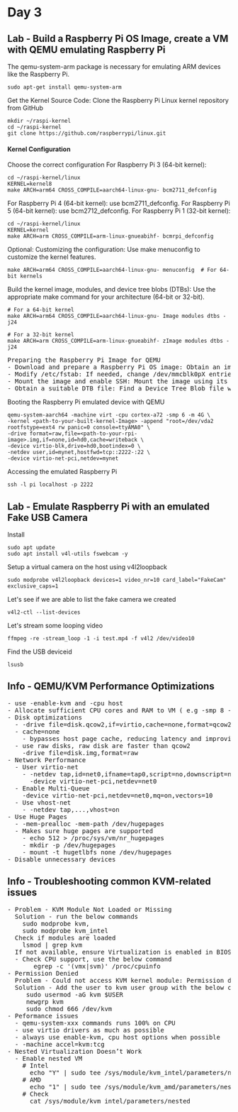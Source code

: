 # Day 3

## Lab - Build a Raspberry Pi OS Image, create a VM with QEMU emulating Raspberry Pi 

The qemu-system-arm package is necessary for emulating ARM devices like the Raspberry Pi.
```
sudo apt-get install qemu-system-arm
```

Get the Kernel Source Code: Clone the Raspberry Pi Linux kernel repository from GitHub
```
mkdir ~/raspi-kernel
cd ~/raspi-kernel
git clone https://github.com/raspberrypi/linux.git
```
#### Kernel Configuration
Choose the correct configuration
For Raspberry Pi 3 (64-bit kernel):
```
cd ~/raspi-kernel/linux
KERNEL=kernel8
make ARCH=arm64 CROSS_COMPILE=aarch64-linux-gnu- bcm2711_defconfig
```

For Raspberry Pi 4 (64-bit kernel): use bcm2711_defconfig.
For Raspberry Pi 5 (64-bit kernel): use bcm2712_defconfig.
For Raspberry Pi 1 (32-bit kernel):
```
cd ~/raspi-kernel/linux
KERNEL=kernel
make ARCH=arm CROSS_COMPILE=arm-linux-gnueabihf- bcmrpi_defconfig
```
Optional: Customizing the configuration: Use make menuconfig to customize the kernel features.
```
make ARCH=arm64 CROSS_COMPILE=aarch64-linux-gnu- menuconfig  # For 64-bit kernels
```

Build the kernel image, modules, and device tree blobs (DTBs): Use the appropriate make command for your architecture (64-bit or 32-bit).
```
# For a 64-bit kernel
make ARCH=arm64 CROSS_COMPILE=aarch64-linux-gnu- Image modules dtbs -j24

# For a 32-bit kernel
make ARCH=arm CROSS_COMPILE=arm-linux-gnueabihf- zImage modules dtbs -j24
```

<pre>
Preparing the Raspberry Pi Image for QEMU
- Download and prepare a Raspberry Pi OS image: Obtain an image from the Raspberry Pi website, unzip it, and rename it.
- Modify /etc/fstab: If needed, change /dev/mmcblk0pX entries to /dev/vdaX for QEMU.
- Mount the image and enable SSH: Mount the image using its partition offset, create an empty ssh file to enable SSH on boot, and optionally set a default user and password. Remember to unmount the image afterward.
- Obtain a suitable DTB file: Find a Device Tree Blob file within the kernel source tree that describes your hardware to the kernel. 
</pre>


Booting the Raspberry Pi emulated device with QEMU
```
qemu-system-aarch64 -machine virt -cpu cortex-a72 -smp 6 -m 4G \
-kernel <path-to-your-built-kernel-Image> -append "root=/dev/vda2 rootfstype=ext4 rw panic=0 console=ttyAMA0" \
-drive format=raw,file=<path-to-your-rpi-image>.img,if=none,id=hd0,cache=writeback \
-device virtio-blk,drive=hd0,bootindex=0 \
-netdev user,id=mynet,hostfwd=tcp::2222-:22 \
-device virtio-net-pci,netdev=mynet
```

Accessing the emulated Raspberry Pi
```
ssh -l pi localhost -p 2222
```

## Lab - Emulate Raspberry Pi with an emulated Fake USB Camera

Install
```
sudo apt update
sudo apt install v4l-utils fswebcam -y
```

Setup a virtual camera on the host using v4l2loopback
```
sudo modprobe v4l2loopback devices=1 video_nr=10 card_label="FakeCam" exclusive_caps=1
```

Let's see if we are able to list the fake camera we created
```
v4l2-ctl --list-devices
```

Let's stream some looping video
```
ffmpeg -re -stream_loop -1 -i test.mp4 -f v4l2 /dev/video10
```

Find the USB deviceid
```
lsusb
```

## Info - QEMU/KVM Performance Optimizations
<pre>
- use -enable-kvm and -cpu host 
- Allocate sufficient CPU cores and RAM to VM ( e.g -smp 8 -m 8192 )
- Disk optimizations
  - -drive file=disk.qcow2,if=virtio,cache=none,format=qcow2
  - cache=none
    - bypasses host page cache, reducing latency and improving consistency
  - use raw disks, raw disk are faster than qcow2
    -drive file=disk.img,format=raw
- Network Performance
  - User virtio-net
    - -netdev tap,id=net0,ifname=tap0,script=no,downscript=no \
      -device virtio-net-pci,netdev=net0
  - Enable Multi-Queue
    -device virtio-net-pci,netdev=net0,mq=on,vectors=10
  - Use vhost-net
    - -netdev tap,...,vhost=on
- Use Huge Pages
  - -mem-prealloc -mem-path /dev/hugepages
  - Makes sure huge pages are supported
    - echo 512 > /proc/sys/vm/nr_hugepages
    - mkdir -p /dev/hugepages
    - mount -t hugetlbfs none /dev/hugepages
- Disable unnecessary devices
</pre>

## Info - Troubleshooting common KVM-related issues
<pre>
- Problem - KVM Module Not Loaded or Missing
  Solution - run the below commands
    sudo modprobe kvm, 
    sudo modprobe kvm_intel 
  Check if modules are loaded
    lsmod | grep kvm
  If not available, ensure Virtualization is enabled in BIOS(VT-X/AMD-V)
  - Check CPU support, use the below command
       egrep -c '(vmx|svm)' /proc/cpuinfo
- Permission Denied
  Problem - Could not access KVM kernel module: Permission denied
  Solution - Add the user to kvm user group with the below command
     sudo usermod -aG kvm $USER
     newgrp kvm
     sudo chmod 666 /dev/kvm
- Peformance issues
  - qemu-system-xxx commands runs 100% on CPU
  - use virtio drivers as much as possible
  - always use enable-kvm, cpu host options when possible
  - -machine accel=kvm:tcg
- Nested Virtualization Doesn’t Work
  - Enable nested VM
    # Intel
      echo "Y" | sudo tee /sys/module/kvm_intel/parameters/nested
    # AMD
      echo "1" | sudo tee /sys/module/kvm_amd/parameters/nested
    # Check
      cat /sys/module/kvm_intel/parameters/nested
</pre>
